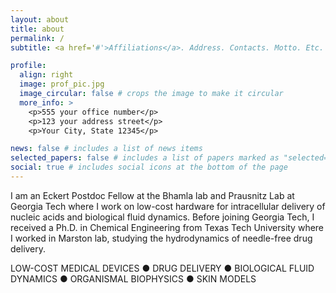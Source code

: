 ```yaml
---
layout: about
title: about
permalink: /
subtitle: <a href='#'>Affiliations</a>. Address. Contacts. Motto. Etc.

profile:
  align: right
  image: prof_pic.jpg
  image_circular: false # crops the image to make it circular
  more_info: >
    <p>555 your office number</p>
    <p>123 your address street</p>
    <p>Your City, State 12345</p>

news: false # includes a list of news items
selected_papers: false # includes a list of papers marked as "selected={true}"
social: true # includes social icons at the bottom of the page
---
```


I am an Eckert Postdoc Fellow at the Bhamla lab and Prausnitz Lab at Georgia Tech where I work on low-cost hardware for intracellular delivery of nucleic acids and biological fluid dynamics.
Before joining Georgia Tech, I received a Ph.D. in Chemical Engineering from Texas Tech University where I worked in Marston lab, studying the hydrodynamics of needle-free drug delivery.  

LOW-COST MEDICAL DEVICES ●  DRUG DELIVERY ● BIOLOGICAL FLUID DYNAMICS ● ORGANISMAL BIOPHYSICS ● SKIN MODELS  
